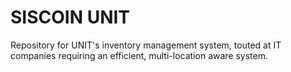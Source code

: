 # SISCOIN UNIT

Repository for UNIT's inventory management system, touted at IT companies requiring an efficient, multi-location aware system.
